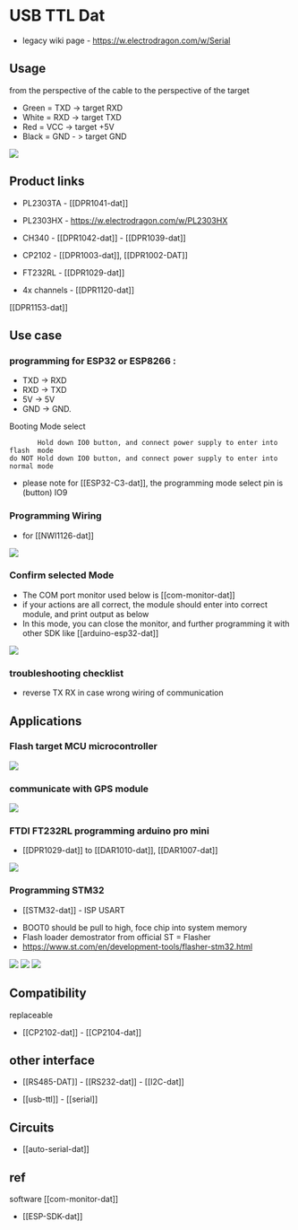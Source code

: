 
# USB TTL Dat 

- legacy wiki page - https://w.electrodragon.com/w/Serial

## Usage 

from the perspective of the cable to the perspective of the target

- Green = TXD -> target RXD  
- White = RXD -> target TXD
- Red = VCC -> target +5V
- Black = GND - > target GND

![](32-40-17-24-07-2023.png)




## Product links 

- PL2303TA - [[DPR1041-dat]] 
- PL2303HX - https://w.electrodragon.com/w/PL2303HX


- CH340 - [[DPR1042-dat]] - [[DPR1039-dat]]

- CP2102 - [[DPR1003-dat]], [[DPR1002-DAT]]

- FT232RL - [[DPR1029-dat]]

- 4x channels - [[DPR1120-dat]]

[[DPR1153-dat]]

## Use case 


### programming for ESP32 or ESP8266 : 
- TXD -> RXD
- RXD -> TXD
- 5V -> 5V
- GND -> GND. 

Booting Mode select

           Hold down IO0 button, and connect power supply to enter into flash  mode
    do NOT Hold down IO0 button, and connect power supply to enter into normal mode

- please note for [[ESP32-C3-dat]], the programming mode select pin is (button) IO9


### Programming Wiring 



- for [[NWI1126-dat]]

![](2023-09-27-16-07-06.png)


### Confirm selected Mode 

- The COM port monitor used below is [[com-monitor-dat]]
- if your actions are all correct, the module should enter into correct module, and print output as below
- In this mode, you can close the monitor, and further programming it with other SDK like [[arduino-esp32-dat]]

![](2023-09-27-16-05-42.png)


### troubleshooting checklist
- reverse TX RX in case wrong wiring of communication

## Applications 

### Flash target MCU microcontroller
![](2023-12-19-16-16-01.png)

### communicate with GPS module 
![](2024-01-13-12-35-57.png)

### FTDI FT232RL programming arduino pro mini 

- [[DPR1029-dat]] to [[DAR1010-dat]], [[DAR1007-dat]]
  
![](2024-04-03-15-04-50.png)



### Programming STM32

- [[STM32-dat]] - ISP USART
* BOOT0 should be pull to high, foce chip into system memory
* Flash loader demostrator from official ST = Flasher 
* https://www.st.com/en/development-tools/flasher-stm32.html

![](2024-07-05-17-39-17.png)
![](2024-07-05-17-39-28.png)
![](2024-07-05-17-39-45.png)

## Compatibility 

replaceable 
- [[CP2102-dat]] - [[CP2104-dat]]



## other interface 
- [[RS485-DAT]] - [[RS232-dat]] - [[I2C-dat]]


- [[usb-ttl]] - [[serial]]


## Circuits 

- [[auto-serial-dat]]




## ref 
software [[com-monitor-dat]]

- [[ESP-SDK-dat]]
